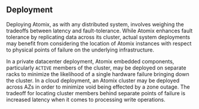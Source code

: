 ## Deployment

Deploying Atomix, as with any distributed system, involves weighing the tradeoffs between latency and fault-tolerance. While Atomix enhances fault tolerance by replicating data across its cluster, actual system deployments may benefit from considering the location of Atomix instances with respect to physical points of failure on the underlying infrastructure.

In a private datacenter deployment, Atomix embedded components, particularly `ACTIVE` members of the cluster, may be deployed on separate racks to minimize the likelihood of a single hardware failure bringing down the cluster. In a cloud deployment, an Atomix cluster may be deployed across AZs in order to minimize void being effected by a zone outage. The tradeoff for locating cluster members behind separate points of failure is increased latency when it comes to processing write operations.